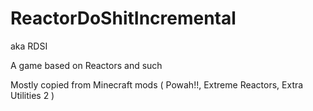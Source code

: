 # ReactorDoShitIncremental
aka RDSI

A game based on Reactors and such

Mostly copied from Minecraft mods
(
Powah!!,
Extreme Reactors,
Extra Utilities 2
)
